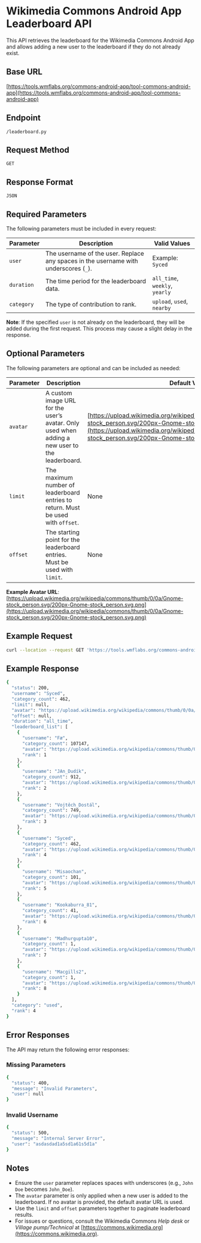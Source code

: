 # Wikimedia Commons Android App Leaderboard API

This API retrieves the leaderboard for the Wikimedia Commons Android App and allows adding a new user to the leaderboard if they do not already exist.

## Base URL
[https://tools.wmflabs.org/commons-android-app/tool-commons-android-app](https://tools.wmflabs.org/commons-android-app/tool-commons-android-app)
## Endpoint
`/leaderboard.py`

## Request Method
`GET`

## Response Format
`JSON`

## Required Parameters
The following parameters must be included in every request:

| Parameter  | Description                                                                 | Valid Values                     |
|------------|-----------------------------------------------------------------------------|----------------------------------|
| `user`     | The username of the user. Replace any spaces in the username with underscores (`_`). | Example: `Syced`                 |
| `duration` | The time period for the leaderboard data.                                   | `all_time`, `weekly`, `yearly`   |
| `category` | The type of contribution to rank.                                           | `upload`, `used`, `nearby`       |

**Note**: If the specified `user` is not already on the leaderboard, they will be added during the first request. This process may cause a slight delay in the response.

## Optional Parameters
The following parameters are optional and can be included as needed:

| Parameter  | Description                                                                 | Default Value                                                                 |
|------------|-----------------------------------------------------------------------------|-------------------------------------------------------------------------------|
| `avatar`   | A custom image URL for the user’s avatar. Only used when adding a new user to the leaderboard. | [https://upload.wikimedia.org/wikipedia/commons/thumb/0/0a/Gnome-stock_person.svg/200px-Gnome-stock_person.svg.png](https://upload.wikimedia.org/wikipedia/commons/thumb/0/0a/Gnome-stock_person.svg/200px-Gnome-stock_person.svg.png) |
| `limit`    | The maximum number of leaderboard entries to return. Must be used with `offset`. | None                                                                          |
| `offset`   | The starting point for the leaderboard entries. Must be used with `limit`.   | None                                                                          |

**Example Avatar URL**: [https://upload.wikimedia.org/wikipedia/commons/thumb/0/0a/Gnome-stock_person.svg/200px-Gnome-stock_person.svg.png](https://upload.wikimedia.org/wikipedia/commons/thumb/0/0a/Gnome-stock_person.svg/200px-Gnome-stock_person.svg.png)

## Example Request
```bash
curl --location --request GET 'https://tools.wmflabs.org/commons-android-app/tool-commons-android-app/leaderboard.py?user=Syced&duration=all_time&category=used'
```

## Example Response
```bash
{
  "status": 200,
  "username": "Syced",
  "category_count": 462,
  "limit": null,
  "avatar": "https://upload.wikimedia.org/wikipedia/commons/thumb/0/0a/Gnome-stock_person.svg/200px-Gnome-stock_person.svg.png",
  "offset": null,
  "duration": "all_time",
  "leaderboard_list": [
    {
      "username": "Fæ",
      "category_count": 107147,
      "avatar": "https://upload.wikimedia.org/wikipedia/commons/thumb/0/0a/Gnome-stock_person.svg/200px-Gnome-stock_person.svg.png",
      "rank": 1
    },
    {
      "username": "JAn_Dudík",
      "category_count": 912,
      "avatar": "https://upload.wikimedia.org/wikipedia/commons/thumb/0/0a/Gnome-stock_person.svg/200px-Gnome-stock_person.svg.png",
      "rank": 2
    },
    {
      "username": "Vojtěch_Dostál",
      "category_count": 749,
      "avatar": "https://upload.wikimedia.org/wikipedia/commons/thumb/0/0a/Gnome-stock_person.svg/200px-Gnome-stock_person.svg.png",
      "rank": 3
    },
    {
      "username": "Syced",
      "category_count": 462,
      "avatar": "https://upload.wikimedia.org/wikipedia/commons/thumb/0/0a/Gnome-stock_person.svg/200px-Gnome-stock_person.svg.png",
      "rank": 4
    },
    {
      "username": "Misaochan",
      "category_count": 101,
      "avatar": "https://upload.wikimedia.org/wikipedia/commons/thumb/0/0a/Gnome-stock_person.svg/200px-Gnome-stock_person.svg.png",
      "rank": 5
    },
    {
      "username": "Kookaburra_81",
      "category_count": 41,
      "avatar": "https://upload.wikimedia.org/wikipedia/commons/thumb/0/0a/Gnome-stock_person.svg/200px-Gnome-stock_person.svg.png",
      "rank": 6
    },
    {
      "username": "Madhurgupta10",
      "category_count": 1,
      "avatar": "https://upload.wikimedia.org/wikipedia/commons/thumb/0/0a/Gnome-stock_person.svg/200px-Gnome-stock_person.svg.png",
      "rank": 7
    },
    {
      "username": "Macgills2",
      "category_count": 1,
      "avatar": "https://upload.wikimedia.org/wikipedia/commons/thumb/0/0a/Gnome-stock_person.svg/200px-Gnome-stock_person.svg.png",
      "rank": 8
    }
  ],
  "category": "used",
  "rank": 4
}
```
## Error Responses
The API may return the following error responses:

### Missing Parameters
```bash
{
  "status": 400,
  "message": "Invalid Parameters",
  "user": null
}
```
### Invalid Username
```bash
{
  "status": 500,
  "message": "Internal Server Error",
  "user": "asdasdad1a5sd1a61s5d1a"
}
```
## Notes
- Ensure the `user` parameter replaces spaces with underscores (e.g., `John Doe` becomes `John_Doe`).
- The `avatar` parameter is only applied when a new user is added to the leaderboard. If no avatar is provided, the default avatar URL is used.
- Use the `limit` and `offset` parameters together to paginate leaderboard results.
- For issues or questions, consult the Wikimedia Commons *Help desk* or *Village pump/Technical* at [https://commons.wikimedia.org](https://commons.wikimedia.org).